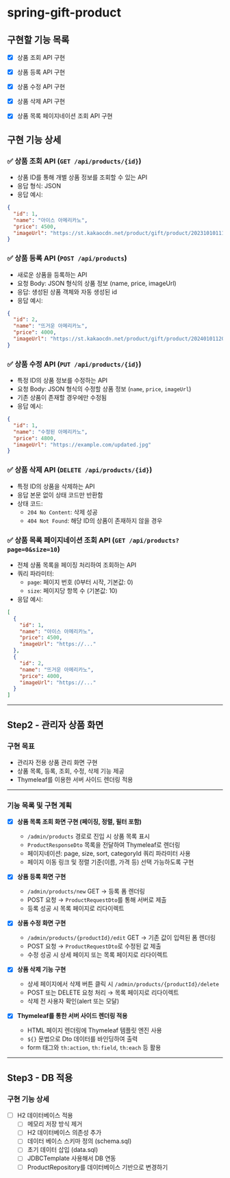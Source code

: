 # spring-gift-product

## 구현할 기능 목록

- [x] 상품 조회 API 구현
- [x] 상품 등록 API 구현
- [x] 상품 수정 API 구현
- [x] 상품 삭제 API 구현
- [x] 상품 목록 페이지네이션 조회 API 구현


## 구현 기능 상세

### ✅ 상품 조회 API (`GET /api/products/{id}`)
- 상품 ID를 통해 개별 상품 정보를 조회할 수 있는 API
- 응답 형식: JSON
- 응답 예시:
```json
{
  "id": 1,
  "name": "아이스 아메리카노",
  "price": 4500,
  "imageUrl": "https://st.kakaocdn.net/product/gift/product/20231010111814_..."
}
```
### ✅ 상품 등록 API (`POST /api/products`)
- 새로운 상품을 등록하는 API
- 요청 Body: JSON 형식의 상품 정보 (name, price, imageUrl)
- 응답: 생성된 상품 객체와 자동 생성된 id
- 응답 예시:
```json
{
  "id": 2,
  "name": "뜨거운 아메리카노",
  "price": 4000,
  "imageUrl": "https://st.kakaocdn.net/product/gift/product/20240101120000_hotamericano.jpg"
}
```
### ✅ 상품 수정 API (`PUT /api/products/{id}`)
- 특정 ID의 상품 정보를 수정하는 API
- 요청 Body: JSON 형식의 수정할 상품 정보 (`name`, `price`, `imageUrl`)
- 기존 상품이 존재할 경우에만 수정됨
- 응답 예시:
```json
{
  "id": 1,
  "name": "수정된 아메리카노",
  "price": 4800,
  "imageUrl": "https://example.com/updated.jpg"
}
```
### ✅ 상품 삭제 API (`DELETE /api/products/{id}`)
- 특정 ID의 상품을 삭제하는 API
- 응답 본문 없이 상태 코드만 반환함
- 상태 코드:
    - `204 No Content`: 삭제 성공
    - `404 Not Found`: 해당 ID의 상품이 존재하지 않을 경우

### ✅ 상품 목록 페이지네이션 조회 API (`GET /api/products?page=0&size=10`)
- 전체 상품 목록을 페이징 처리하여 조회하는 API
- 쿼리 파라미터:
    - `page`: 페이지 번호 (0부터 시작, 기본값: 0)
    - `size`: 페이지당 항목 수 (기본값: 10)
- 응답 예시:
```json
[
  {
    "id": 1,
    "name": "아이스 아메리카노",
    "price": 4500,
    "imageUrl": "https://..."
  },
  {
    "id": 2,
    "name": "뜨거운 아메리카노",
    "price": 4000,
    "imageUrl": "https://..."
  }
]
```
---
## Step2 - 관리자 상품 화면

### 구현 목표

- 관리자 전용 상품 관리 화면 구현
- 상품 목록, 등록, 조회, 수정, 삭제 기능 제공
- Thymeleaf를 이용한 서버 사이드 렌더링 적용

---

### 기능 목록 및 구현 계획

- [x] **상품 목록 조회 화면 구현 (페이징, 정렬, 필터 포함)**
  - `/admin/products` 경로로 진입 시 상품 목록 표시
  - `ProductResponseDto` 목록을 전달하여 Thymeleaf로 렌더링
  - 페이지네이션: page, size, sort, categoryId 쿼리 파라미터 사용
  - 페이지 이동 링크 및 정렬 기준(이름, 가격 등) 선택 가능하도록 구현

- [x] **상품 등록 화면 구현**
  - `/admin/products/new` GET → 등록 폼 렌더링
  - POST 요청 → `ProductRequestDto`를 통해 서버로 제출
  - 등록 성공 시 목록 페이지로 리다이렉트

- [x] **상품 수정 화면 구현**
  - `/admin/products/{productId}/edit` GET → 기존 값이 입력된 폼 렌더링
  - POST 요청 → `ProductRequestDto`로 수정된 값 제출
  - 수정 성공 시 상세 페이지 또는 목록 페이지로 리다이렉트

- [x] **상품 삭제 기능 구현**
  - 상세 페이지에서 삭제 버튼 클릭 시 `/admin/products/{productId}/delete`
  - POST 또는 DELETE 요청 처리 → 목록 페이지로 리다이렉트
  - 삭제 전 사용자 확인(alert 또는 모달)

- [x] **Thymeleaf를 통한 서버 사이드 렌더링 적용**
  - HTML 페이지 렌더링에 Thymeleaf 템플릿 엔진 사용
  - `${}` 문법으로 Dto 데이터를 바인딩하여 출력
  - form 태그와 `th:action`, `th:field`, `th:each` 등 활용

---
## Step3 - DB 적용
### 구현 기능 상세

- [ ] H2 데이터베이스 적용
  - [ ] 메모리 저장 방식 제거
  - [ ] H2 데이터베이스 의존성 추가
  - [ ] 데이터 베이스 스키마 정의 (schema.sql)
  - [ ] 초기 데이터 삽입 (data.sql)
  - [ ] JDBCTemplate 사용해서 DB 연동
  - [ ] ProductRepository를 데이터베이스 기반으로 변경하기
